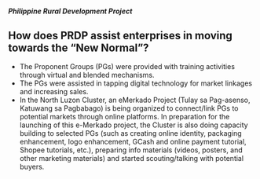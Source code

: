 ##### Philippine Rural Development Project

## How does PRDP assist enterprises in moving towards the “New Normal”?


 - The Proponent Groups (PGs) were provided with training activities through virtual and blended mechanisms.
 - The PGs were assisted in tapping digital technology for market linkages and increasing sales.
 - In the North Luzon Cluster, an eMerkado Project (Tulay sa Pag-asenso, Katuwang sa Pagbabago) is being organized to connect/link PGs to potential markets through online platforms. In preparation for the launching of this e-Merkado project, the Cluster is also doing capacity building to selected PGs (such as creating online identity, packaging enhancement, logo enhancement, GCash and online payment tutorial, Shopee tutorials, etc.), preparing info materials (videos, posters, and other marketing materials) and started scouting/talking with potential buyers.
